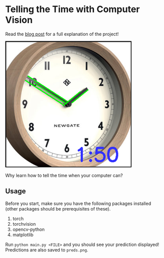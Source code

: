 # Telling the Time with Computer Vision

Read the [blog post](https://blog.jinay.dev/posts/timekeeper/) for a full explanation of the project!

![Image Prediction](preds.png)

Why learn how to tell the time when your computer can?

## Usage

Before you start, make sure you have the following packages installed (other
packages should be prerequisites of these).

1. torch
2. torchvision
3. opencv-python
4. matplotlib

Run `python main.py <FILE>` and you should see your prediction displayed! Predictions are also saved to `preds.png`.
